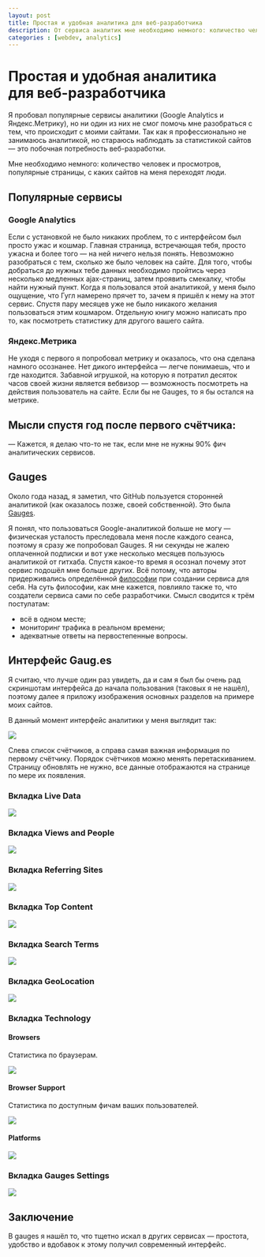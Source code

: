 ```yaml
---
layout: post
title: Простая и удобная аналитика для веб-разработчика
description: От сервиса аналитик мне необходимо немного: количество человек и просмотров, популярные страницы, с каких сайтов на меня переходят люди.
categories : [webdev, analytics]
---
```


Простая и удобная аналитика для веб-разработчика
============================================================

Я пробовал популярные сервисы аналитики (Google Analytics и Яндекс.Метрику), но ни один из них не смог помочь мне разобраться с тем, что происходит с моими сайтами. Так как я профессионально не занимаюсь аналитикой, но стараюсь наблюдать за статистикой сайтов — это побочная потребность веб-разработки.

Мне необходимо немного: количество человек и просмотров, популярные страницы, с каких сайтов на меня переходят люди.


## Популярные сервисы ##

### Google Analytics ###

Если с установкой не было никаких проблем, то с интерфейсом был просто ужас и кошмар. Главная страница, встречающая тебя, просто ужасна и более того — на ней ничего нельзя понять. Невозможно разобраться с тем, сколько же было человек на сайте. Для того, чтобы добраться до нужных тебе данных необходимо пройтись через несколько медленных ajax-страниц, затем проявить смекалку, чтобы найти нужный пункт. Когда я пользовался этой аналитикой, у меня было ощущение, что Гугл намерено прячет то, зачем я пришёл к нему на этот сервис. Спустя пару месяцев уже не было никакого желания пользоваться этим кошмаром. Отдельную книгу можно написать про то, как посмотреть статистику для другого вашего сайта.

### Яндекс.Метрика ###

Не уходя с первого я попробовал метрику и оказалось, что она сделана намного осознанее. Нет дикого интерфейса — легче понимаешь, что и где находится. Забавной игрушкой, на которую я потратил десяток часов своей жизни является вебвизор — возможность посмотреть на действия пользователь на сайте. Если бы не Gauges, то я бы остался на метрике.

## Мысли спустя год после первого счётчика: ##

— Кажется, я делаю что-то не так, если мне не нужны 90% фич аналитических сервисов.

## Gauges ##

Около года назад, я заметил, что GitHub пользуется сторонней аналитикой (как оказалось позже, своей собственной). Это была [Gauges][2].

Я понял, что пользоваться Google-аналитикой больше не могу — физическая усталость преследовала меня после каждого сеанса, поэтому я сразу же попробовал Gauges. Я ни секунды не жалею оплаченной подписки и вот уже несколько месяцев пользуюсь аналитикой от гитхаба. Спустя какое-то время я осознал почему этот сервис подошёл мне больше других. Всё потому, что авторы придерживались определённой [философии][1] при создании сервиса для себя. На суть философии, как мне кажется, повлияло также то, что создатели сервиса сами по себе разработчики. Смысл сводится к трём постулатам:

* всё в одном месте;
* мониторинг трафика в реальном времени;
* адекватные ответы на первостепенные вопросы.

## Интерфейс Gaug.es ##

Я считаю, что лучше один раз увидеть, да и сам я был бы очень рад скриншотам интерфейса до начала пользования (таковых я не нашёл), поэтому далее я приложу изображения основных разделов на примере моих сайтов.

В данный момент интерфейс аналитики у меня выглядит так:

![](http://content.screencast.com/users/yaajing/folders/Jing/media/207c7e72-85be-4cba-b7b0-436b15367e7c/00000346.png)

Слева список счётчиков, а справа самая важная информация по первому счётчику.
Порядок счётчиков можно менять перетаскиванием. Страницу обновлять не нужно, все данные отображаются на странице по мере их появления.

### Вкладка Live Data ###

![](http://content.screencast.com/users/yaajing/folders/Jing/media/423bae2a-d5f2-461e-8803-b89c3a044a22/00000347.png)

### Вкладка Views and People ###

![](http://content.screencast.com/users/yaajing/folders/Jing/media/7462d6ba-3741-47a7-88da-944b9f24b196/00000348.png)

### Вкладка Referring Sites ###

![](http://content.screencast.com/users/yaajing/folders/Jing/media/a6823ed5-d67d-4981-8a21-6e766179784a/00000349.png)

### Вкладка Top Content ###

![](http://content.screencast.com/users/yaajing/folders/Jing/media/cce4124d-4d33-4a2e-95d9-80237ed51dba/00000350.png)

### Вкладка Search Terms ###

![](http://content.screencast.com/users/yaajing/folders/Jing/media/f8a5c5a2-bd96-4afc-80f9-6ab57ce960f2/00000353.png)

### Вкладка GeoLocation ###

![](http://content.screencast.com/users/yaajing/folders/Jing/media/1f84f369-6fb1-4243-b354-9126a7b1424d/00000354.png)

### Вкладка Technology ###

#### Browsers ###

Статистика по браузерам.

![](http://content.screencast.com/users/yaajing/folders/Jing/media/cd05879b-efa2-41c4-b190-a2ddb3a93efa/00000355.png)

#### Browser Support ###

Статистика по доступным фичам ваших пользователей.

![](http://content.screencast.com/users/yaajing/folders/Jing/media/fc48f1f6-1092-44c2-a4f6-d3d6f996384a/00000356.png)

#### Platforms ###

![](http://content.screencast.com/users/yaajing/folders/Jing/media/335f0ecc-a6ed-4963-9535-ced1b7097b1c/00000358.png)

### Вкладка Gauges Settings ###

![](http://content.screencast.com/users/yaajing/folders/Jing/media/530f633f-da4e-488a-9773-c6c57b3e0596/00000359.png)

## Заключение ##

В gauges я нашёл то, что тщетно искал в других сервисах — простота, удобство и вдобавок к этому получил современный интерфейс.  





[1]: http://get.gaug.es/philosophy
[2]: http://get.gaug.es/

